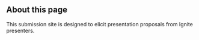 ## About this page

This submission site is designed to elicit presentation proposals from Ignite presenters.